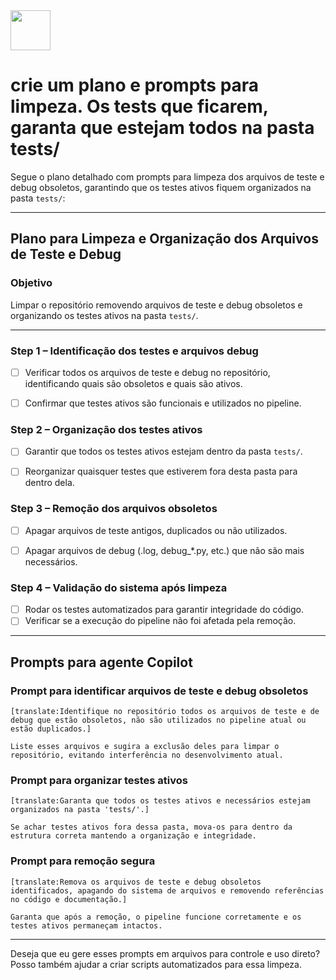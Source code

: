 <img src="https://r2cdn.perplexity.ai/pplx-full-logo-primary-dark%402x.png" style="height:64px;margin-right:32px"/>

# crie um plano e prompts para limpeza. Os tests que ficarem, garanta que estejam todos na pasta tests/

Segue o plano detalhado com prompts para limpeza dos arquivos de teste e debug obsoletos, garantindo que os testes ativos fiquem organizados na pasta `tests/`:

***

## Plano para Limpeza e Organização dos Arquivos de Teste e Debug

### Objetivo

Limpar o repositório removendo arquivos de teste e debug obsoletos e organizando os testes ativos na pasta `tests/`.

***

### Step 1 – Identificação dos testes e arquivos debug

- [ ] Verificar todos os arquivos de teste e debug no repositório, identificando quais são obsoletos e quais são ativos.
- [ ] Confirmar que testes ativos são funcionais e utilizados no pipeline.


### Step 2 – Organização dos testes ativos

- [ ] Garantir que todos os testes ativos estejam dentro da pasta `tests/`.
- [ ] Reorganizar quaisquer testes que estiverem fora desta pasta para dentro dela.


### Step 3 – Remoção dos arquivos obsoletos

- [ ] Apagar arquivos de teste antigos, duplicados ou não utilizados.
- [ ] Apagar arquivos de debug (.log, debug_*.py, etc.) que não são mais necessários.


### Step 4 – Validação do sistema após limpeza

- [ ] Rodar os testes automatizados para garantir integridade do código.
- [ ] Verificar se a execução do pipeline não foi afetada pela remoção.

***

## Prompts para agente Copilot

### Prompt para identificar arquivos de teste e debug obsoletos

```
[translate:Identifique no repositório todos os arquivos de teste e de debug que estão obsoletos, não são utilizados no pipeline atual ou estão duplicados.]

Liste esses arquivos e sugira a exclusão deles para limpar o repositório, evitando interferência no desenvolvimento atual.
```


### Prompt para organizar testes ativos

```
[translate:Garanta que todos os testes ativos e necessários estejam organizados na pasta 'tests/'.]

Se achar testes ativos fora dessa pasta, mova-os para dentro da estrutura correta mantendo a organização e integridade.
```


### Prompt para remoção segura

```
[translate:Remova os arquivos de teste e debug obsoletos identificados, apagando do sistema de arquivos e removendo referências no código e documentação.]

Garanta que após a remoção, o pipeline funcione corretamente e os testes ativos permaneçam intactos.
```


***

Deseja que eu gere esses prompts em arquivos para controle e uso direto? Posso também ajudar a criar scripts automatizados para essa limpeza.


